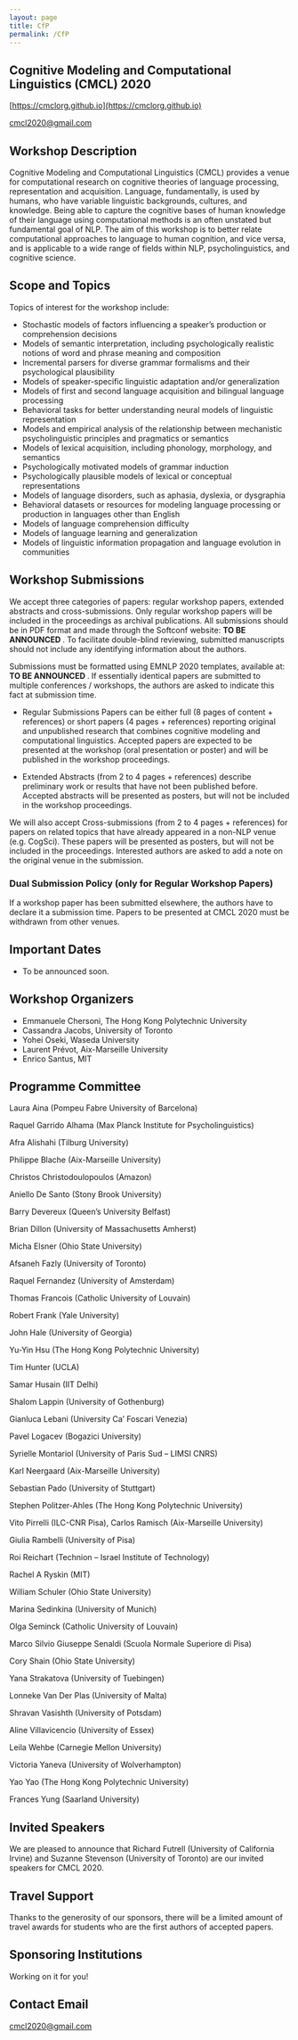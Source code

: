 ```yaml
---
layout: page
title: CfP
permalink: /CfP
---
```


## Cognitive Modeling and Computational Linguistics (CMCL) 2020


[https://cmclorg.github.io](https://cmclorg.github.io)

[cmcl2020@gmail.com](mailto://cmclworkshop2020@gmail.com)


## Workshop Description

Cognitive Modeling and Computational Linguistics (CMCL) provides a venue for computational research on cognitive theories of language processing, representation and acquisition. Language, fundamentally, is used by humans, who have variable linguistic backgrounds, cultures, and knowledge. Being able to capture the cognitive bases of human knowledge of their language using computational methods is an often unstated but fundamental goal of NLP. The aim of this workshop is to better relate computational approaches to language to human cognition, and vice versa, and is applicable to a wide range of fields within NLP, psycholinguistics, and cognitive science.


## Scope and Topics

Topics of interest for the workshop include:

- Stochastic models of factors influencing a speaker’s production or comprehension decisions
- Models of semantic interpretation, including psychologically realistic notions of word and phrase meaning and composition
- Incremental parsers for diverse grammar formalisms and their psychological plausibility
- Models of speaker-specific linguistic adaptation and/or generalization
- Models of first and second language acquisition and bilingual language processing
- Behavioral tasks for better understanding neural models of linguistic representation
- Models and empirical analysis of the relationship between mechanistic psycholinguistic principles and pragmatics or semantics
- Models of lexical acquisition, including phonology, morphology, and semantics
- Psychologically motivated models of grammar induction
- Psychologically plausible models of lexical or conceptual representations
- Models of language disorders, such as aphasia, dyslexia, or dysgraphia
- Behavioral datasets or resources for modeling language processing or production in languages other than English
- Models of language comprehension difficulty
- Models of language learning and generalization
- Models of linguistic information propagation and language evolution in communities


## Workshop Submissions

We accept three categories of papers: regular workshop papers, extended abstracts and cross-submissions. Only regular workshop papers will be included in the proceedings as archival publications. All submissions should be in PDF format and made through the Softconf website: <b> TO BE ANNOUNCED </b>.
To facilitate double-blind reviewing, submitted manuscripts should not include any identifying information about the authors.

Submissions must be formatted using EMNLP 2020 templates, available at: <b> TO BE ANNOUNCED </b>.
If essentially identical papers are submitted to multiple conferences / workshops, the authors are asked to indicate this fact at submission time.

- Regular Submissions Papers can be either full (8 pages of content + references) or short papers (4 pages + references) reporting original and unpublished research that combines cognitive modeling and computational linguistics. Accepted papers are expected to be presented at the workshop (oral presentation or poster) and will be published in the workshop proceedings.

- Extended Abstracts (from 2 to 4 pages + references) describe preliminary work or results that have not been published before. Accepted abstracts will be presented as posters, but will not be included in the workshop proceedings.

We will also accept Cross-submissions (from 2 to 4 pages + references) for papers on related topics that have already appeared in a non-NLP venue (e.g. CogSci). These papers will be presented as posters, but will not be included in the proceedings. Interested authors are asked to add a note on the original venue in the submission.


### Dual Submission Policy (only for Regular Workshop Papers)

If a workshop paper has been submitted elsewhere, the authors have to declare it a submission time.
Papers to be presented at CMCL 2020 must be withdrawn from other venues.


## Important Dates

- To be announced soon.


## Workshop Organizers

* Emmanuele Chersoni, The Hong Kong Polytechnic University
* Cassandra Jacobs, University of Toronto
* Yohei Oseki, Waseda University
* Laurent Prévot, Aix-Marseille University
* Enrico Santus, MIT


## Programme Committee

Laura Aina (Pompeu Fabre University of Barcelona)

Raquel Garrido Alhama (Max Planck Institute for Psycholinguistics)

Afra Alishahi (Tilburg University)

Philippe Blache (Aix-Marseille University)

Christos Christodoulopoulos (Amazon)

Aniello De Santo (Stony Brook University)

Barry Devereux (Queen’s University Belfast)

Brian Dillon (University of Massachusetts Amherst)

Micha Elsner (Ohio State University)

Afsaneh Fazly (University of Toronto)

Raquel Fernandez (University of Amsterdam)

Thomas Francois (Catholic University of Louvain)

Robert Frank (Yale University)

John Hale (University of Georgia)

Yu-Yin Hsu (The Hong Kong Polytechnic University)

Tim Hunter (UCLA)

Samar Husain (IIT Delhi)

Shalom Lappin (University of Gothenburg)

Gianluca Lebani (University Ca’ Foscari Venezia)

Pavel Logacev (Bogazici University)

Syrielle Montariol (University of Paris Sud – LIMSI CNRS)

Karl Neergaard (Aix-Marseille University)

Sebastian Pado (University of Stuttgart)

Stephen Politzer-Ahles (The Hong Kong Polytechnic University)

Vito Pirrelli (ILC-CNR Pisa), Carlos Ramisch (Aix-Marseille University)

Giulia Rambelli (University of Pisa)

Roi Reichart (Technion – Israel Institute of Technology)

Rachel A Ryskin (MIT)

William Schuler (Ohio State University)

Marina Sedinkina (University of Munich)

Olga Seminck (Catholic University of Louvain)

Marco Silvio Giuseppe Senaldi (Scuola Normale Superiore di Pisa)

Cory Shain (Ohio State University)

Yana Strakatova (University of Tuebingen)

Lonneke Van Der Plas (University of Malta)

Shravan Vasishth (University of Potsdam)

Aline Villavicencio (University of Essex)

Leila Wehbe (Carnegie Mellon University)

Victoria Yaneva (University of Wolverhampton)

Yao Yao (The Hong Kong Polytechnic University)

Frances Yung (Saarland University)


## Invited Speakers

We are pleased to announce that Richard Futrell (University of California Irvine) and Suzanne Stevenson (University of Toronto) are our invited speakers for CMCL 2020.


## Travel Support 

Thanks to the generosity of our sponsors, there will be a limited amount of travel awards for students who are the first authors of accepted papers.


## Sponsoring Institutions

Working on it for you!


## Contact Email

[cmcl2020@gmail.com](mailto://cmclworkshop2020@gmail.com)

